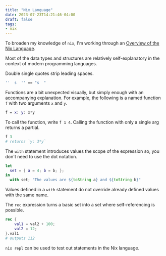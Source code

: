 ```yaml
---
title: "Nix Language"
date: 2023-07-23T14:21:46-04:00
draft: false
tags:
- nix
---
```


To broaden my knowledge of `nix`, I'm working through an [Overview of the Nix Language](https://nixos.wiki/wiki/Overview_of_the_Nix_Language).

Most of the data types and structures are relatively self-explanatory in the context of modern programming languages.

Double single quotes strip leading spaces.

```nix
''  s  '' == "s  "
```

Functions are a bit unexpected visually, but simply enough with an accompanying explanation.
For example, the following is a named function `f` with two arguments `x` and `y`.

```nix
f = x: y: x*y
```

To call the function, write `f 1 4`.
Calling the function with only a single arg returns a partial.

```nix
f 3
# returns `y: 3*y`
```

The `with` statement introduces values the scope of the expression so, you don't need to use the dot notation.

```nix
let
  set = { a = 4; b = b; };
in
  with set; "The values are ${toString a} and ${toString b}"
```

Values defined in a `with` statement do not override already defined values with the same name.

The `rec` expression turns a basic set into a set where self-referencing is possible.

```nix
rec {
    val1 = val2 + 100;
    val2 = 12;
}.val1
# outputs 112
```

`nix repl` can be used to test out statements in the Nix language.
